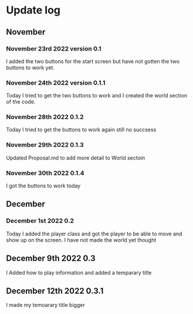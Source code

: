 # Update log

## November

### November 23rd 2022 version 0.1
I added the two buttons for the start screen but have not gotten the two buttons to work yet.

### November 24th 2022 version 0.1.1
Today I tried to get the two buttons to work and I created the world section of the code.

### November 28th 2022 0.1.2
Today I tried to get the buttons to work again still no succsess

### November 29th 2022 0.1.3
Updated Proposal.md to add more detail to World sectoin

### November 30th 2022 0.1.4
I got the buttons to work today

## December

### December 1st 2022 0.2
Today I added the player class and got the player to be able to move and show up on the screen. I have not made the world yet thought

## December 9th 2022 0.3
I Added how to play information and added a temparary title

## December 12th 2022 0.3.1
I made my temoarary title bigger
